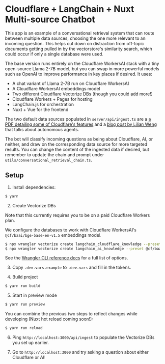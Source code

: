# Cloudflare + LangChain + Nuxt Multi-source Chatbot

This app is an example of a conversational retrieval system that can route between multiple data sources, choosing the one
more relevant to an incoming question. This helps cut down on distraction from off-topic documents getting
pulled in by the vectorstore's similarity search, which could occur if only a single database were used.

The base version runs entirely on the Cloudflare WorkersAI stack with a tiny open-source Llama 2-7B model, but you can
swap in more powerful models such as OpenAI to improve performance in key places if desired. It uses:

- A chat variant of Llama 2-7B run on Cloudflare WorkersAI
- A Cloudflare WorkersAI embeddings model
- Two different Cloudflare Vectorize DBs (though you could add more!)
- Cloudflare Workers + Pages for hosting
- LangChain.js for orchestration
- Nuxt + Vue for the frontend

The two default data sources populated in `server/api/ingest.ts` are a [a PDF detailing some of Cloudflare's features](https://www.cloudflare.com/resources/assets/slt3lc6tev37/3HWObubm6fybC0FWUdFYAJ/5d5e3b0a4d9c5a7619984ed6076f01fe/Cloudflare_for_Campaigns_Security_Guide.pdf) and a [blog post by Lilian Weng](https://lilianweng.github.io/posts/2023-06-23-agent/) that talks about autonomous agents.

The bot will classify incoming questions as being about Cloudflare, AI, or neither, and draw on the corresponding data source for more targeted results. You can change the content of the ingested data if desired, but remember to update the chain and prompt under `utils/conversational_retrieval_chain.ts`.

## Setup

1. Install dependencies:

```bash
$ yarn
```

2. Create Vectorize DBs

Note that this currently requires you to be on a paid Cloudflare Workers plan.

We configure the databases to work with Cloudflare WorkersAI's `@cf/baai/bge-base-en-v1.5` embeddings model.

```bash
$ npx wrangler vectorize create langchain_cloudflare_knowledge --preset @cf/baai/bge-base-en-v1.5
$ npx wrangler vectorize create langchain_ai_knowledge --preset @cf/baai/bge-base-en-v1.5
```

See the [Wrangler CLI reference docs](https://developers.cloudflare.com/workers/wrangler/commands/#vectorize) for a full list of options.

3. Copy `.dev.vars.example` to `.dev.vars` and fill in the tokens.

4. Build project

```bash
$ yarn run build
```

5. Start in preview mode

```bash
$ yarn run preview
```

You can combine the previous two steps to reflect changes while developing (Nuxt hot reload coming soon!):

```bash
$ yarn run reload
```

6. Ping `http://localhost:3000/api/ingest` to populate the Vectorize DBs you set up earlier.

7. Go to `http://localhost:3000` and try asking a question about either Cloudflare or AI!
